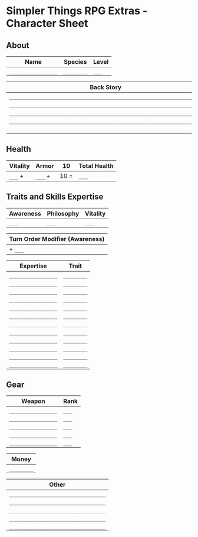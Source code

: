 # Simpler Things RPG Extras - Character Sheet

## About

| Name | Species | Level |
| ---- | ------- | ----- |
| `________________` | `________` | `___` |

| Back Story |
| ---------- |
| `________________________________________________________________` |
| `________________________________________________________________` |
| `________________________________________________________________` |
| `________________________________________________________________` |
| `________________________________________________________________` |

## Health

| Vitality | Armor | 10 | Total Health |
| -------- | ----- | -- | ------------ |
| `___` + | `___` + | 10 = | `___` |

## Traits and Skills Expertise

| Awareness | Philosophy | Vitality |
| --------- | ---------- | -------- |
| `___` | `___` | `___` |

| Turn Order Modifier (Awareness) |
| ----------------------------------- |
| + `___` |

| Expertise | Trait |
| --------- | ----- |
| `________________` | `________` |
| `________________` | `________` |
| `________________` | `________` |
| `________________` | `________` |
| `________________` | `________` |
| `________________` | `________` |
| `________________` | `________` |
| `________________` | `________` |
| `________________` | `________` |
| `________________` | `________` |
| `________________` | `________` |
| `________________` | `________` |

## Gear

| Weapon | Rank |
| ------ | ---- |
| `________________` | `___` |
| `________________` | `___` |
| `________________` | `___` |
| `________________` | `___` |
| `________________` | `___` |

| Money |
| ----- |
| `________` |

| Other |
| ----- |
| `________________________________` |
| `________________________________` |
| `________________________________` |
| `________________________________` |
| `________________________________` |
